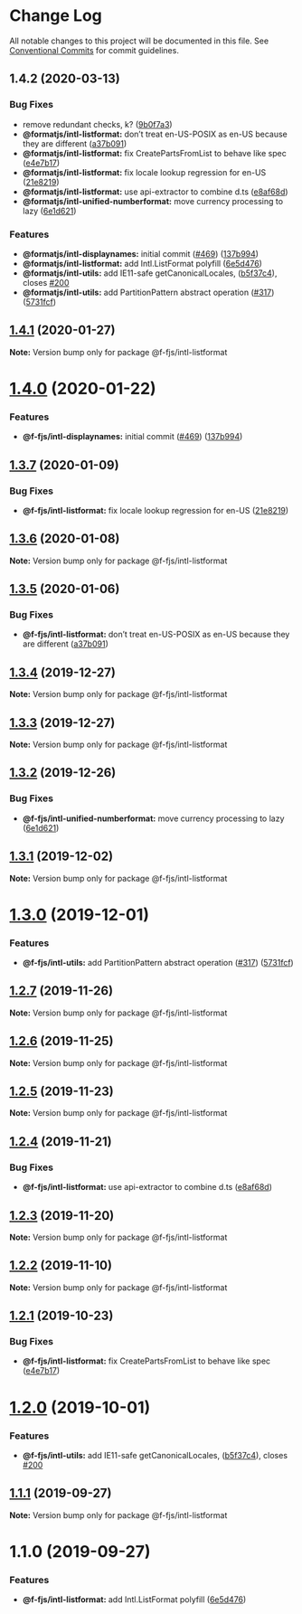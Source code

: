 # Change Log

All notable changes to this project will be documented in this file.
See [Conventional Commits](https://conventionalcommits.org) for commit guidelines.

## 1.4.2 (2020-03-13)


### Bug Fixes

* remove redundant checks, k? ([9b0f7a3](https://github.com/formatjs/formatjs/commit/9b0f7a3adea8af97c969b29efd2c6294e2edeb2c))
* **@formatjs/intl-listformat:** don’t treat en-US-POSIX as en-US because they are different ([a37b091](https://github.com/formatjs/formatjs/commit/a37b091830ddc0ac9fd5771eb402f2b5c23c45f7))
* **@formatjs/intl-listformat:** fix CreatePartsFromList to behave like spec ([e4e7b17](https://github.com/formatjs/formatjs/commit/e4e7b1747d87e3ea5937d6d6911a500b6b00e394))
* **@formatjs/intl-listformat:** fix locale lookup regression for en-US ([21e8219](https://github.com/formatjs/formatjs/commit/21e8219c443ccfd36f1acd17303b0e6480edba23))
* **@formatjs/intl-listformat:** use api-extractor to combine d.ts ([e8af68d](https://github.com/formatjs/formatjs/commit/e8af68dfb1e0783615446123c147057a025b3f27))
* **@formatjs/intl-unified-numberformat:** move currency processing to lazy ([6e1d621](https://github.com/formatjs/formatjs/commit/6e1d62189373dc4fdf71614c78a353f96e28c8ed))


### Features

* **@formatjs/intl-displaynames:** initial commit ([#469](https://github.com/formatjs/formatjs/issues/469)) ([137b994](https://github.com/formatjs/formatjs/commit/137b994846526b02de80b024c860b2771868f236))
* **@formatjs/intl-listformat:** add Intl.ListFormat polyfill ([6e5d476](https://github.com/formatjs/formatjs/commit/6e5d476251adca453cdc43c8a41a8b06123fec05))
* **@formatjs/intl-utils:** add IE11-safe getCanonicalLocales, ([b5f37c4](https://github.com/formatjs/formatjs/commit/b5f37c41bf0248bf8b8046407aa3ba232744ee5b)), closes [#200](https://github.com/formatjs/formatjs/issues/200)
* **@formatjs/intl-utils:** add PartitionPattern abstract operation ([#317](https://github.com/formatjs/formatjs/issues/317)) ([5731fcf](https://github.com/formatjs/formatjs/commit/5731fcfeaaba65322f904e863faead8d1f177a98))






## [1.4.1](https://github.com/formatjs/formatjs/compare/@f-fjs/intl-listformat@1.4.0...@f-fjs/intl-listformat@1.4.1) (2020-01-27)

**Note:** Version bump only for package @f-fjs/intl-listformat





# [1.4.0](https://github.com/formatjs/formatjs/compare/@f-fjs/intl-listformat@1.3.7...@f-fjs/intl-listformat@1.4.0) (2020-01-22)


### Features

* **@f-fjs/intl-displaynames:** initial commit ([#469](https://github.com/formatjs/formatjs/issues/469)) ([137b994](https://github.com/formatjs/formatjs/commit/137b994846526b02de80b024c860b2771868f236))





## [1.3.7](https://github.com/formatjs/formatjs/compare/@f-fjs/intl-listformat@1.3.6...@f-fjs/intl-listformat@1.3.7) (2020-01-09)


### Bug Fixes

* **@f-fjs/intl-listformat:** fix locale lookup regression for en-US ([21e8219](https://github.com/formatjs/formatjs/commit/21e8219c443ccfd36f1acd17303b0e6480edba23))





## [1.3.6](https://github.com/formatjs/formatjs/compare/@f-fjs/intl-listformat@1.3.5...@f-fjs/intl-listformat@1.3.6) (2020-01-08)

**Note:** Version bump only for package @f-fjs/intl-listformat





## [1.3.5](https://github.com/formatjs/formatjs/compare/@f-fjs/intl-listformat@1.3.4...@f-fjs/intl-listformat@1.3.5) (2020-01-06)


### Bug Fixes

* **@f-fjs/intl-listformat:** don’t treat en-US-POSIX as en-US because they are different ([a37b091](https://github.com/formatjs/formatjs/commit/a37b091830ddc0ac9fd5771eb402f2b5c23c45f7))





## [1.3.4](https://github.com/formatjs/formatjs/compare/@f-fjs/intl-listformat@1.3.3...@f-fjs/intl-listformat@1.3.4) (2019-12-27)

**Note:** Version bump only for package @f-fjs/intl-listformat





## [1.3.3](https://github.com/formatjs/formatjs/compare/@f-fjs/intl-listformat@1.3.2...@f-fjs/intl-listformat@1.3.3) (2019-12-27)

**Note:** Version bump only for package @f-fjs/intl-listformat





## [1.3.2](https://github.com/formatjs/formatjs/compare/@f-fjs/intl-listformat@1.3.1...@f-fjs/intl-listformat@1.3.2) (2019-12-26)


### Bug Fixes

* **@f-fjs/intl-unified-numberformat:** move currency processing to lazy ([6e1d621](https://github.com/formatjs/formatjs/commit/6e1d62189373dc4fdf71614c78a353f96e28c8ed))





## [1.3.1](https://github.com/formatjs/formatjs/compare/@f-fjs/intl-listformat@1.3.0...@f-fjs/intl-listformat@1.3.1) (2019-12-02)

**Note:** Version bump only for package @f-fjs/intl-listformat





# [1.3.0](https://github.com/formatjs/formatjs/compare/@f-fjs/intl-listformat@1.2.7...@f-fjs/intl-listformat@1.3.0) (2019-12-01)


### Features

* **@f-fjs/intl-utils:** add PartitionPattern abstract operation ([#317](https://github.com/formatjs/formatjs/issues/317)) ([5731fcf](https://github.com/formatjs/formatjs/commit/5731fcfeaaba65322f904e863faead8d1f177a98))





## [1.2.7](https://github.com/formatjs/formatjs/compare/@f-fjs/intl-listformat@1.2.6...@f-fjs/intl-listformat@1.2.7) (2019-11-26)

**Note:** Version bump only for package @f-fjs/intl-listformat





## [1.2.6](https://github.com/formatjs/formatjs/compare/@f-fjs/intl-listformat@1.2.5...@f-fjs/intl-listformat@1.2.6) (2019-11-25)

**Note:** Version bump only for package @f-fjs/intl-listformat





## [1.2.5](https://github.com/formatjs/formatjs/compare/@f-fjs/intl-listformat@1.2.4...@f-fjs/intl-listformat@1.2.5) (2019-11-23)

**Note:** Version bump only for package @f-fjs/intl-listformat





## [1.2.4](https://github.com/formatjs/formatjs/compare/@f-fjs/intl-listformat@1.2.3...@f-fjs/intl-listformat@1.2.4) (2019-11-21)


### Bug Fixes

* **@f-fjs/intl-listformat:** use api-extractor to combine d.ts ([e8af68d](https://github.com/formatjs/formatjs/commit/e8af68dfb1e0783615446123c147057a025b3f27))





## [1.2.3](https://github.com/formatjs/formatjs/compare/@f-fjs/intl-listformat@1.2.2...@f-fjs/intl-listformat@1.2.3) (2019-11-20)

**Note:** Version bump only for package @f-fjs/intl-listformat





## [1.2.2](https://github.com/formatjs/formatjs/compare/@f-fjs/intl-listformat@1.2.1...@f-fjs/intl-listformat@1.2.2) (2019-11-10)

**Note:** Version bump only for package @f-fjs/intl-listformat





## [1.2.1](https://github.com/formatjs/formatjs/compare/@f-fjs/intl-listformat@1.2.0...@f-fjs/intl-listformat@1.2.1) (2019-10-23)


### Bug Fixes

* **@f-fjs/intl-listformat:** fix CreatePartsFromList to behave like spec ([e4e7b17](https://github.com/formatjs/formatjs/commit/e4e7b1747d87e3ea5937d6d6911a500b6b00e394))





# [1.2.0](https://github.com/formatjs/formatjs/compare/@f-fjs/intl-listformat@1.1.1...@f-fjs/intl-listformat@1.2.0) (2019-10-01)


### Features

* **@f-fjs/intl-utils:** add IE11-safe getCanonicalLocales, ([b5f37c4](https://github.com/formatjs/formatjs/commit/b5f37c4)), closes [#200](https://github.com/formatjs/formatjs/issues/200)





## [1.1.1](https://github.com/formatjs/formatjs/compare/@f-fjs/intl-listformat@1.1.0...@f-fjs/intl-listformat@1.1.1) (2019-09-27)

**Note:** Version bump only for package @f-fjs/intl-listformat





# 1.1.0 (2019-09-27)


### Features

* **@f-fjs/intl-listformat:** add Intl.ListFormat polyfill ([6e5d476](https://github.com/formatjs/formatjs/commit/6e5d476))
